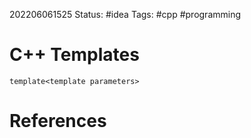 202206061525
Status: #idea
Tags: #cpp #programming 

# C++ Templates
`template<template parameters>` 


# References

